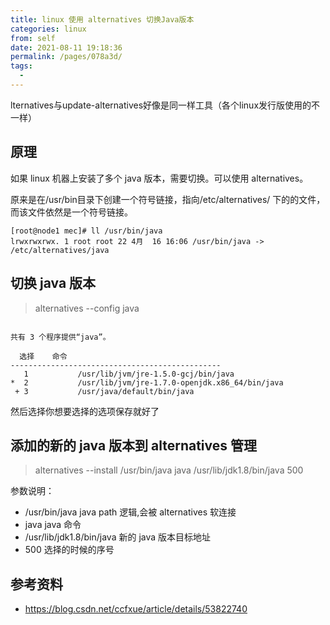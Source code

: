 ```yaml
---
title: linux 使用 alternatives 切换Java版本
categories: linux
from: self
date: 2021-08-11 19:18:36
permalink: /pages/078a3d/
tags: 
  - 
---
```


lternatives与update-alternatives好像是同一样工具（各个linux发行版使用的不一样）

## 原理

如果 linux 机器上安装了多个 java 版本，需要切换。可以使用 alternatives。

原来是在/usr/bin目录下创建一个符号链接，指向/etc/alternatives/ 下的的文件，而该文件依然是一个符号链接。

```
[root@node1 mec]# ll /usr/bin/java  
lrwxrwxrwx. 1 root root 22 4月  16 16:06 /usr/bin/java -> /etc/alternatives/java  
```


## 切换 java 版本

> alternatives --config java  

```

共有 3 个程序提供“java”。  
  
  选择    命令  
-----------------------------------------------  
   1           /usr/lib/jvm/jre-1.5.0-gcj/bin/java  
*  2           /usr/lib/jvm/jre-1.7.0-openjdk.x86_64/bin/java  
 + 3           /usr/java/default/bin/java  
```

然后选择你想要选择的选项保存就好了


## 添加的新的 java 版本到 alternatives 管理


> alternatives --install /usr/bin/java java /usr/lib/jdk1.8/bin/java 500  

参数说明：

- /usr/bin/java java path 逻辑,会被 alternatives 软连接
- java java 命令
- /usr/lib/jdk1.8/bin/java 新的 java 版本目标地址
- 500 选择的时候的序号

## 参考资料

- https://blog.csdn.net/ccfxue/article/details/53822740